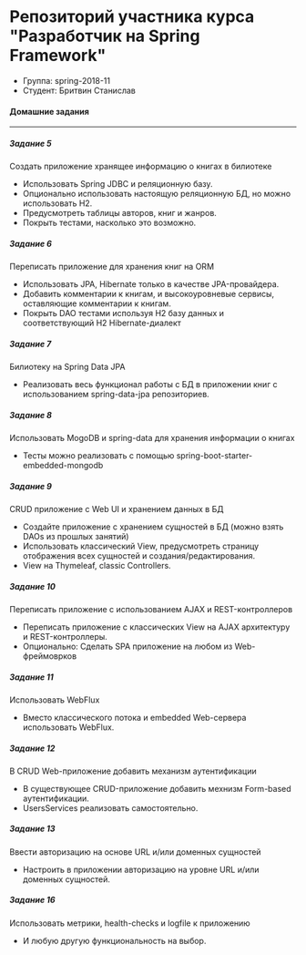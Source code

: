 # Репозиторий участника курса "Разработчик на Spring Framework"
 - Группа: spring-2018-11
 - Студент: Бритвин Станислав

#### Домашние задания
---
##### Задание 5
Создать приложение хранящее информацию о книгах в билиотеке
 - Использовать Spring JDBC и реляционную базу.
 - Опционально использовать настоящую реляционную БД, но можно использовать H2.
 - Предусмотреть таблицы авторов, книг и жанров.
 - Покрыть тестами, насколько это возможно.

##### Задание 6
Переписать приложение для хранения книг на ORM
 - Использовать JPA, Hibernate только в качестве JPA-провайдера.
 - Добавить комментарии к книгам, и высокоуровневые сервисы, оставляющие комментарии к книгам.
 - Покрыть DAO тестами используя H2 базу данных и соответствующий H2 Hibernate-диалект

##### Задание 7
Билиотеку на Spring Data JPA
 - Реализовать весь функционал работы с БД в приложении книг с использованием spring-data-jpa репозиториев.

##### Задание 8
Использовать MogoDB и spring-data для хранения информации о книгах
 - Тесты можно реализовать с помощью spring-boot-starter-embedded-mongodb

##### Задание 9
CRUD приложение с Web UI и хранением данных в БД
 - Создайте приложение с хранением сущностей в БД (можно взять DAOs из прошлых занятий)
 - Использовать классический View, предусмотреть страницу отображения всех сущностей и создания/редактирования.
 - View на Thymeleaf, classic Controllers.

##### Задание 10
Переписать приложение с использованием AJAX и REST-контроллеров
 - Переписать приложение с классических View на AJAX архитектуру и REST-контроллеры.
 - Опционально: Сделать SPA приложение на любом из Web-фреймоврков

##### Задание 11
Использовать WebFlux
 - Вместо классического потока и embedded Web-сервера использовать WebFlux.

##### Задание 12
В CRUD Web-приложение добавить механизм аутентификации
 - В существующее CRUD-приложение добавить мехнизм Form-based аутентификации.
 - UsersServices реализовать самостоятельно.

##### Задание 13
Ввести авторизацию на основе URL и/или доменных сущностей
 - Настроить в приложении авторизацию на уровне URL и/или доменных сущностей.


##### Задание 16
Использовать метрики, health-checks и logfile к приложению
 - И любую другую функциональность на выбор.
